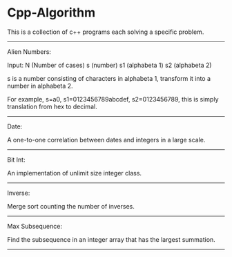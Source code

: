 # Cpp-Algorithm
This is a collection of c++ programs each solving a specific problem.

--------------------------------------------------------------------------------
Alien Numbers:

Input:
N (Number of cases)
s (number) s1 (alphabeta 1) s2 (alphabeta 2)

s is a number consisting of characters in alphabeta 1,
transform it into a number in alphabeta 2.

For example, s=a0, s1=0123456789abcdef, s2=0123456789,
this is simply translation from hex to decimal.

--------------------------------------------------------------------------------
Date:

A one-to-one correlation between dates and integers in a large scale.

--------------------------------------------------------------------------------
Bit Int:

An implementation of unlimit size integer class.

--------------------------------------------------------------------------------
Inverse:

Merge sort counting the number of inverses.

--------------------------------------------------------------------------------
Max Subsequence:

Find the subsequence in an integer array that has the largest summation.

--------------------------------------------------------------------------------
